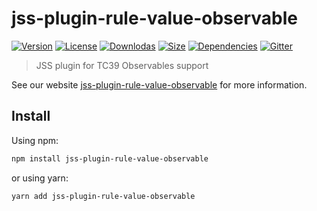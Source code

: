 # jss-plugin-rule-value-observable

[![Version](https://img.shields.io/npm/v/jss-plugin-rule-value-observable.svg?style=flat)](https://npmjs.org/package/jss-plugin-rule-value-observable)
[![License](https://img.shields.io/npm/l/jss-plugin-rule-value-observable.svg?style=flat)](https://github.com/cssinjs/jss/blob/master/LICENSE)
[![Downlodas](https://img.shields.io/npm/dm/jss-plugin-rule-value-observable.svg?style=flat)](https://npmjs.org/package/jss-plugin-rule-value-observable)
[![Size](https://img.shields.io/bundlephobia/minzip/jss-plugin-rule-value-observable.svg?style=flat)](https://npmjs.org/package/jss-plugin-rule-value-observable)
[![Dependencies](https://img.shields.io/david/cssinjs/jss.svg?path=packages%2Fjss-plugin-rule-value-observable&style=flat)](https://npmjs.org/package/jss-plugin-rule-value-observable)
[![Gitter](https://badges.gitter.im/JoinChat.svg)](https://gitter.im/cssinjs/lobby)

> JSS plugin for TC39 Observables support

See our website [jss-plugin-rule-value-observable](https://cssinjs.org/jss-plugin-rule-value-observable?v=v10.4.0) for more information.

## Install

Using npm:

```sh
npm install jss-plugin-rule-value-observable
```

or using yarn:

```sh
yarn add jss-plugin-rule-value-observable
```
